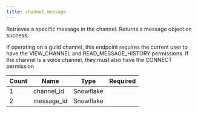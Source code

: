 ```yaml
---
title: channel_message
---
```

Retrieves a specific message in the channel. Returns a message object on success.

If operating on a guild channel, this endpoint requires the current user to have the VIEW_CHANNEL and READ_MESSAGE_HISTORY permissions. If the channel is a voice channel, they must also have the CONNECT permission

Count | Name | Type | Required        
----|----|----|----  
1 | channel_id | Snowflake
2 | message_id | Snowflake